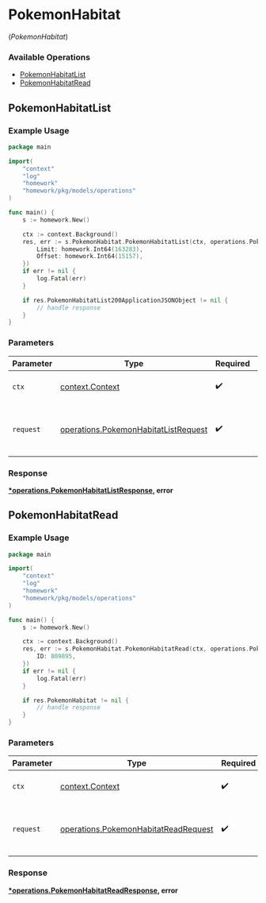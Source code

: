 # PokemonHabitat
(*PokemonHabitat*)

### Available Operations

* [PokemonHabitatList](#pokemonhabitatlist)
* [PokemonHabitatRead](#pokemonhabitatread)

## PokemonHabitatList

### Example Usage

```go
package main

import(
	"context"
	"log"
	"homework"
	"homework/pkg/models/operations"
)

func main() {
    s := homework.New()

    ctx := context.Background()
    res, err := s.PokemonHabitat.PokemonHabitatList(ctx, operations.PokemonHabitatListRequest{
        Limit: homework.Int64(163283),
        Offset: homework.Int64(15157),
    })
    if err != nil {
        log.Fatal(err)
    }

    if res.PokemonHabitatList200ApplicationJSONObject != nil {
        // handle response
    }
}
```

### Parameters

| Parameter                                                                                    | Type                                                                                         | Required                                                                                     | Description                                                                                  |
| -------------------------------------------------------------------------------------------- | -------------------------------------------------------------------------------------------- | -------------------------------------------------------------------------------------------- | -------------------------------------------------------------------------------------------- |
| `ctx`                                                                                        | [context.Context](https://pkg.go.dev/context#Context)                                        | :heavy_check_mark:                                                                           | The context to use for the request.                                                          |
| `request`                                                                                    | [operations.PokemonHabitatListRequest](../../models/operations/pokemonhabitatlistrequest.md) | :heavy_check_mark:                                                                           | The request object to use for the request.                                                   |


### Response

**[*operations.PokemonHabitatListResponse](../../models/operations/pokemonhabitatlistresponse.md), error**


## PokemonHabitatRead

### Example Usage

```go
package main

import(
	"context"
	"log"
	"homework"
	"homework/pkg/models/operations"
)

func main() {
    s := homework.New()

    ctx := context.Background()
    res, err := s.PokemonHabitat.PokemonHabitatRead(ctx, operations.PokemonHabitatReadRequest{
        ID: 809895,
    })
    if err != nil {
        log.Fatal(err)
    }

    if res.PokemonHabitat != nil {
        // handle response
    }
}
```

### Parameters

| Parameter                                                                                    | Type                                                                                         | Required                                                                                     | Description                                                                                  |
| -------------------------------------------------------------------------------------------- | -------------------------------------------------------------------------------------------- | -------------------------------------------------------------------------------------------- | -------------------------------------------------------------------------------------------- |
| `ctx`                                                                                        | [context.Context](https://pkg.go.dev/context#Context)                                        | :heavy_check_mark:                                                                           | The context to use for the request.                                                          |
| `request`                                                                                    | [operations.PokemonHabitatReadRequest](../../models/operations/pokemonhabitatreadrequest.md) | :heavy_check_mark:                                                                           | The request object to use for the request.                                                   |


### Response

**[*operations.PokemonHabitatReadResponse](../../models/operations/pokemonhabitatreadresponse.md), error**

